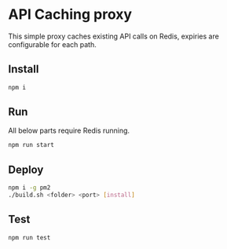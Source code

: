 # API Caching proxy

This simple proxy caches existing API calls on Redis, expiries are configurable for each path.

## Install

```bash
npm i
```

## Run

All below parts require Redis running.

```bash
npm run start
```

## Deploy

```bash
npm i -g pm2
./build.sh <folder> <port> [install]
```

## Test

```bash
npm run test
```
